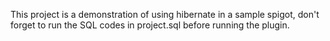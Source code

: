 This project is a demonstration of using hibernate in a sample spigot, don't forget to run the SQL codes in project.sql before running the plugin.